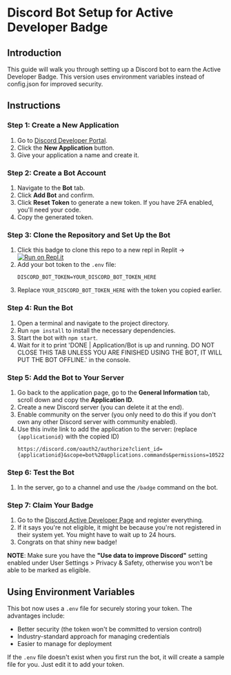 # Discord Bot Setup for Active Developer Badge

## Introduction

This guide will walk you through setting up a Discord bot to earn the Active Developer Badge. This version uses environment variables instead of config.json for improved security.

## Instructions

### Step 1: Create a New Application

1. Go to [Discord Developer Portal](https://discord.com/developers/applications).
2. Click the **New Application** button.
3. Give your application a name and create it.

### Step 2: Create a Bot Account

1. Navigate to the **Bot** tab.
2. Click **Add Bot** and confirm.
3. Click **Reset Token** to generate a new token. If you have 2FA enabled, you'll need your code.
4. Copy the generated token.

### Step 3: Clone the Repository and Set Up the Bot

1. Click this badge to clone this repo to a new repl in Replit -> [![Run on Repl.it](https://replit.com/badge/github/mogelpeter/active-developer-badge)](https://replit.com/new/github/mogelpeter/active-developer-badge)
2. Add your bot token to the `.env` file:
   ```
   DISCORD_BOT_TOKEN=YOUR_DISCORD_BOT_TOKEN_HERE
   ```
3. Replace `YOUR_DISCORD_BOT_TOKEN_HERE` with the token you copied earlier.

### Step 4: Run the Bot

1. Open a terminal and navigate to the project directory.
2. Run `npm install` to install the necessary dependencies.
3. Start the bot with `npm start`.
4. Wait for it to print 'DONE | Application/Bot is up and running. DO NOT CLOSE THIS TAB UNLESS YOU ARE FINISHED USING THE BOT, IT WILL PUT THE BOT OFFLINE.' in the console.

### Step 5: Add the Bot to Your Server

1. Go back to the application page, go to the **General Information** tab, scroll down and copy the **Application ID**.
2. Create a new Discord server (you can delete it at the end).
3. Enable community on the server (you only need to do this if you don't own any other Discord server with community enabled).
4. Use this invite link to add the application to the server: (replace `{applicationid}` with the copied ID)
   ```
   https://discord.com/oauth2/authorize?client_id={applicationid}&scope=bot%20applications.commands&permissions=105227086912
   ```

### Step 6: Test the Bot

1. In the server, go to a channel and use the `/badge` command on the bot.

### Step 7: Claim Your Badge

1. Go to the [Discord Active Developer Page](https://discord.com/developers/active-developer) and register everything.
2. If it says you're not eligible, it might be because you're not registered in their system yet. You might have to wait up to 24 hours.
3. Congrats on that shiny new badge!

**NOTE**: Make sure you have the **"Use data to improve Discord"** setting enabled under User Settings > Privacy & Safety, otherwise you won't be able to be marked as eligible.

## Using Environment Variables

This bot now uses a `.env` file for securely storing your token. The advantages include:
- Better security (the token won't be committed to version control)
- Industry-standard approach for managing credentials
- Easier to manage for deployment

If the `.env` file doesn't exist when you first run the bot, it will create a sample file for you. Just edit it to add your token.